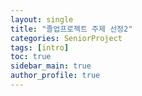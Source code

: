 ```yaml
---
layout: single  
title: "졸업프로젝트 주제 선정2"  
categories: SeniorProject  
tags: [intro]  
toc: true  
sidebar_main: true
author_profile: true
---  
```

  
